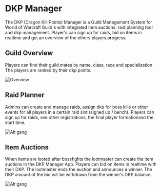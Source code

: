 # DKP Manager

The DKP (Dragon Kill Points) Manager is a Guild Management System for World of Warcraft Guild's with integrated item auctions, raid planning tool and dkp management. Player's can sign up for raids, bid on items in realtime and get an overview of the others players progress.

## Guild Overview

Players can find their guild mates by name, class, race and specialization. 
The players are ranked by their dkp points. 

![Overview](https://i.imgur.com/xYPOXHG.png)

## Raid Planner

Admins can create and manage raids, assign dkp for boss kills or other events for all players in a certain raid slot (signed up / bench). Players can sign up for raids, see other registrations, the final player formationand the start time.

![Alt gang](https://i.imgur.com/bPDUYOn.png)

## Item Auctions

When items are looted after bossfights the lootmaster can create the item auctions in the DKP Manager App. Players can bid on items in realtime with their DKP. The lootmaster ends the auction and announces a winner. The DKP amount of the bid will be withdrawn from the winner's DKP balance. 

![Alt gang](https://i.imgur.com/mEtCg14.png)


